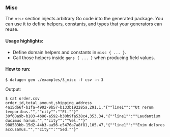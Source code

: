 ### Misc

The `misc` section injects arbitrary Go code into the generated package. You can use it to define helpers, constants, and types that your generators can reuse.

#### Usage highlights:
- Define domain helpers and constants in `misc { ... }`.
- Call those helpers inside `gens { ... }` when producing field values.

#### How to run:
```shell
$ datagen gen ./examples/3_misc -f csv -n 3
```

Output:
```shell
$ cat order.csv
order_id,total_amount,shipping_address
4a15d66f-b1fa-4902-9b57-b133b192285a,291.1,"{""line1"":""Ut rerum temporibus."",""city"":""Et.""}"
30f68a9b-b183-4b86-a592-b30b9fa538c4,353.34,"{""line1"":""Laudantium ducimus harum."",""city"":""Vel.""}"
908583bb-15d2-44b3-aa56-e5476a7a8f81,105.47,"{""line1"":""Enim dolores accusamus."",""city"":""Sed.""}"
```
